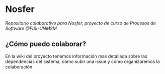 # Nosfer

*Repositorio colaborativo para Nosfer, proyecto de curso de Procesos de Software @FISI-UNMSM*

## ¿Cómo puedo colaborar?

En la wiki del proyecto tenemos información mas detallada sobre las dependencias del sistema, cómo subir una issue y cómo organizaremos la colaboración.


